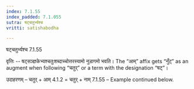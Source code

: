 ```yaml
---
index: 7.1.55
index_padded: 7.1.055
sutra: षट्चतुर्भ्यश्च
vritti: satishabodha

---
```

 षट्चतुर्भ्यश्च 7.1.55 


वृत्तिः -- षट्सञ्ज्ञकेभ्यश्चतुःशब्दाच्चोत्तरस्यामो नुडागमो भवति। The “आम्” affix gets “नुँट्” as an augment when following “चतुर्” or a term with the designation “षट्”। 


उदाहरणम् – चतुर् + आम् 4.1.2 = चतुर् + नाम् 7.1.55 – Example continued below. 